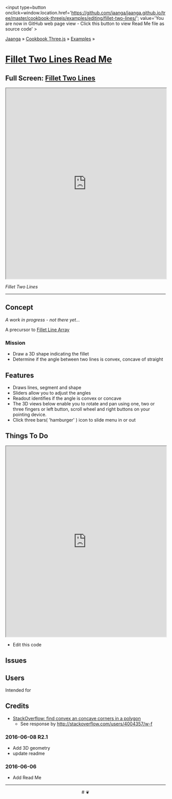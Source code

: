 <span style=display:none; >[You are now in GitHub source code view - click this link to view Read Me file as a web page]
( http://jaanga.github.io/cookbook-threejs/examples/editing/fillet-two-lines/index.html#readme.md "View file as a web page." ) </span>
<input type=button onclick=window.location.href='https://github.com/jaanga/jaanga.github.io/tree/master/cookbook-threejs/examples/editing/fillet-two-lines/'; value='You are now in GitHub web page view - Click this button to view Read Me file as source code' >

[Jaanga]( http://jaanga.github.io ) &raquo; [Cookbook Three.js]( http://jaanga.github.io/cookbook-threejs/  ) &raquo;
[Examples]( https://jaanga.github.io/cookbook-threejs/examples/ ) &raquo;

[Fillet Two Lines Read Me]( index.html#readme.md )
===

## Full Screen: [ Fillet Two Lines ]( https://jaanga.github.io/cookbook-threejs/examples/editing/fillet-two-lines/index.html )


<img src="https://cloud.githubusercontent.com/assets/547626/15915086/2e073288-2d9b-11e6-97d8-cb53ab297f1b.png" style=display:none; width=800 >

<iframe src=https://jaanga.github.io/cookbook-threejs/examples/editing/fillet-two-lines/index.html width=100% height=600px ></iframe>

_Fillet Two Lines_

***

## Concept

_A work in progress - not there yet..._

A precursor to [Fillet Line Array]( http://jaanga.github.io/cookbook-threejs/examples/editing/fillet-line-array/ ) 

### Mission

* Draw a 3D shape indicating the fillet
* Determine if the angle between two lines is convex, concave of straight


## Features

* Draws lines, segment and shape
* Sliders allow you to adjust the angles
* Readout identifies if the angle is convex or concave
* The 3D views below enable you to rotate and pan using one, two or three fingers or left button, scroll wheel and right buttons on your pointing device. 
* Click three bars( 'hamburger' ) icon to slide menu in or out



## Things To Do

<iframe src='https://jaanga.github.io/cookbook-html/examples/libraries/ace-editor/ace-view-r1.html#' +
	'https://jaanga.github.io/cookbook-threejs/examples/editing/fillet-two-lines/fillet-two-lines-r2.html' width=100% height=600 ></iframe>

* Edit this code


## Issues



## Users

Intended for  

## Credits

* [StackOverflow: find convex an concave corners in a polygon]( http://stackoverflow.com/questions/13426362/find-convex-an-concave-corners-in-a-polygon )
	* See response by http://stackoverflow.com/users/4004357/w-f




### 2016-06-08 R2.1

* Add 3D geometry
* update readme



### 2016-06-06

* Add Read Me

***

<center title="Jaanga ~ your 3D happy place" >
# <a href=javascript:window.scrollTo(0,0); style=text-decoration:none; > ❦ </a>
</center>